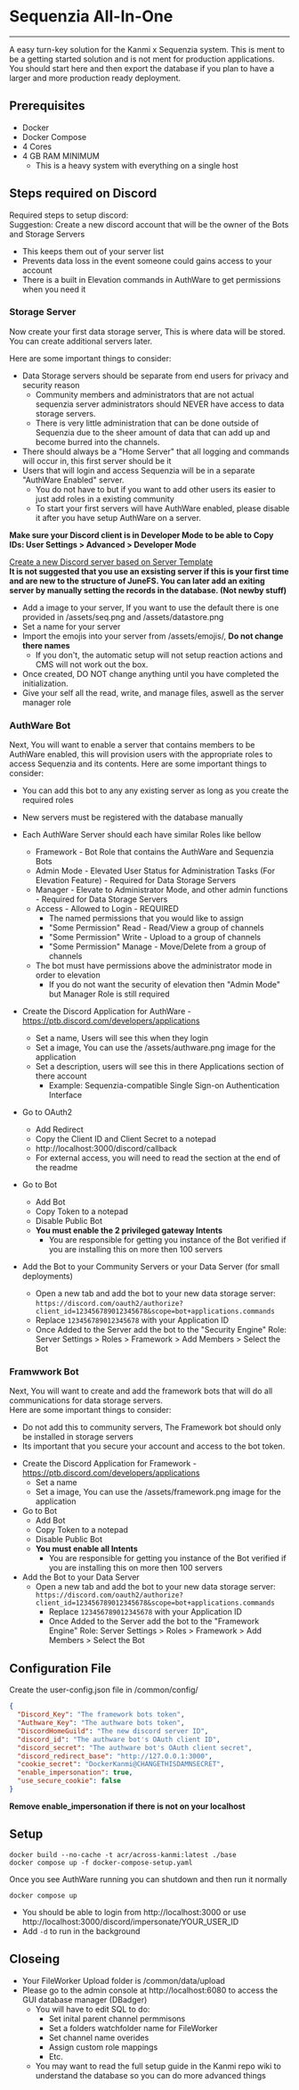 # Sequenzia All-In-One

---
A easy turn-key solution for the Kanmi x Sequenzia system. This is ment to be a getting started solution and is not ment for production applications. You should start here and then export the database if you plan to have a larger and more production ready deployment.

## Prerequisites
- Docker
- Docker Compose
- 4 Cores
- 4 GB RAM MINIMUM
  - This is a heavy system with everything on a single host

## Steps required on Discord 
Required steps to setup discord:<br/>
Suggestion: Create a new discord account that will be the owner of the Bots and Storage Servers<br/>
* This keeps them out of your server list
* Prevents data loss in the event someone could gains access to your account
* There is a built in Elevation commands in AuthWare to get permissions when you need it

### Storage Server
Now create your first data storage server, This is where data will be stored. You can create additional servers later.<br/>

Here are some important things to consider:<br/>
- Data Storage servers should be separate from end users for privacy and security reason
    - Community members and administrators that are not actual sequenzia server administrators should NEVER have access to data storage servers.
    - There is very little administration that can be done outside of Sequenzia due to the sheer amount of data that can add up and become burred into the channels.
- There should always be a "Home Server" that all logging and commands will occur in, this first server should be it
- Users that will login and access Sequenzia will be in a separate "AuthWare Enabled" server.
    - You do not have to but if you want to add other users its easier to just add roles in a existing community
    - To start your first servers will have AuthWare enabled, please disable it after you have setup AuthWare on a server.

**Make sure your Discord client is in Developer Mode to be able to Copy IDs: User Settings > Advanced > Developer Mode**<br/>

[Create a new Discord server based on Server Template](https://discord.new/24abfE2KTdd9)<br/>
**It is not suggested that you use an exsisting server if this is your first time and are new to the structure of JuneFS. You can later add an exiting server by manually setting the records in the database. (Not newby stuff)**<br/>

* Add a image to your server, If you want to use the default there is one provided in /assets/seq.png and /assets/datastore.png
* Set a name for your server
* Import the emojis into your server from /assets/emojis/, **Do not change there names**
    - If you don't, the automatic setup will not setup reaction actions and CMS will not work out the box.
* Once created, DO NOT change anything until you have completed the initialization.
* Give your self all the read, write, and manage files, aswell as the server manager role

### AuthWare Bot
Next, You will want to enable a server that contains members to be AuthWare enabled, this will provision users with the appropriate roles to access Sequenzia and its contents.
Here are some important things to consider:<br/>

* You can add this bot to any any existing server as long as you create the required roles
* New servers must be registered with the database manually
* Each AuthWare Server should each have similar Roles like bellow
    * Framework - Bot Role that contains the AuthWare and Sequenzia Bots
    * Admin Mode - Elevated User Status for Administration Tasks (For Elevation Feature) - Required for Data Storage Servers
    * Manager - Elevate to Administrator Mode, and other admin functions - Required for Data Storage Servers
    * Access - Allowed to Login - REQUIRED
        * The named permissions that you would like to assign
        * "Some Permission" Read - Read/View a group of channels
        * "Some Permission" Write - Upload to a group of channels
        * "Some Permission" Manage - Move/Delete from a group of channels
    * The bot must have permissions above the administrator mode in order to elevation
        * If you do not want the security of elevation then "Admin Mode" but Manager Role is still required

* Create the Discord Application for AuthWare - https://ptb.discord.com/developers/applications
    * Set a name, Users will see this when they login
    * Set a image, You can use the /assets/authware.png image for the application
    * Set a description, users will see this in there Applications section of there account
        * Example: Sequenzia-compatible Single Sign-on Authentication Interface
* Go to OAuth2
    * Add Redirect
    * Copy the Client ID and Client Secret to a notepad
    * http://localhost:3000/discord/callback
    * For external access, you will need to read the section at the end of the readme
* Go to Bot
    * Add Bot
    * Copy Token to a notepad
    * Disable Public Bot
    * <b>You must enable the 2 privileged gateway Intents</b>
        * You are responsible for getting you instance of the Bot verified if you are installing this on more then 100 servers
* Add the Bot to your Community Servers or your Data Server (for small deployments)
    * Open a new tab and add the bot to your new data storage server: `https://discord.com/oauth2/authorize?client_id=123456789012345678&scope=bot+applications.commands`<br/>
    * Replace `123456789012345678` with your Application ID<br/>
    * Once Added to the Server add the bot to the "Security Engine" Role: Server Settings > Roles > Framework > Add Members > Select the Bot<br/>

### Framwwork Bot
Next, You will want to create and add the framework bots that will do all communications for data storage servers.<br/>
Here are some important things to consider:<br/>
* Do not add this to community servers, The Framework bot should only be installed in storage servers
* Its important that you secure your account and access to the bot token.

- Create the Discord Application for Framework - https://ptb.discord.com/developers/applications
    - Set a name
    - Set a image, You can use the /assets/framework.png image for the application
- Go to Bot
    - Add Bot
    - Copy Token to a notepad
    - Disable Public Bot
    * <b>You must enable all Intents</b>
        * You are responsible for getting you instance of the Bot verified if you are installing this on more then 100 servers
- Add the Bot to your Data Server
    - Open a new tab and add the bot to your new data storage server: `https://discord.com/oauth2/authorize?client_id=123456789012345678&scope=bot+applications.commands`<br/>
      - Replace `123456789012345678` with your Application ID<br/> 
      - Once Added to the Server add the bot to the "Framework Engine" Role: Server Settings > Roles > Framework > Add Members > Select the Bot

## Configuration File
Create the user-config.json file in /common/config/
```json
{
  "Discord_Key": "The framework bots token",
  "Authware_Key": "The authware bots token",
  "DiscordHomeGuild": "The new discord server ID",
  "discord_id": "The authware bot's OAuth client ID",
  "discord_secret": "The authware bot's OAuth client secret",
  "discord_redirect_base": "http://127.0.0.1:3000",
  "cookie_secret": "DockerKanmi@CHANGETHISDAMNSECRET",
  "enable_impersonation": true,
  "use_secure_cookie": false
}
```
<b>Remove enable_impersonation if there is not on your localhost</b>

## Setup
```shell
docker build --no-cache -t acr/across-kanmi:latest ./base
docker compose up -f docker-compose-setup.yaml
```
Once you see AuthWare running you can shutdown and then run it normally
```shell
docker compose up
```
* You should be able to login from http://localhost:3000 or use http://localhost:3000/discord/impersonate/YOUR_USER_ID
* Add `-d` to run in the background

## Closeing
* Your FileWorker Upload folder is /common/data/upload
* Please go to the admin console at http://localhost:6080 to access the GUI database manager (DBadger)
  * You will have to edit SQL to do:
    * Set inital parent channel permmisons
    * Set a folders watchfolder name for FileWorker
    * Set channel name overides
    * Assign custom role mappings
    * Etc.
  * You may want to read the full setup guide in the Kanmi repo wiki to understand the database so you can do more advanced things
